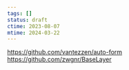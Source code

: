 ```yaml
---
tags: []
status: draft
ctime: 2023-08-07
mtime: 2024-03-22
---
```


https://github.com/vantezzen/auto-form
https://github.com/zwgnr/BaseLayer
